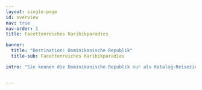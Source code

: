 ```yaml
---
layout: single-page
id: overview
nav: true
nav-order: 1
title: Facettenreiches Karibikparadies

banner:
  title: "Destination: Dominikanische Republik"
  title-sub: Facettenreiches Karibikparadies

intro: "Sie kennen die Dominikanische Republik nur als Katalog-Reiseziel für Pauschal&shy;touristen? Lassen Sie sich von der Vielfalt der grünen Insel verzaubern, die neben Traum&shy;stränden, Merengue und Rum auch Aufregendes für Abenteuer&shy;urlauber, intensive Kultur&shy;erlebnisse und imposante Natur&shy;kulissen zu bieten hat. Mit exklu&shy;siven Hotels und Resorts runden wir Ihren Traumurlaub&nbsp;ab."


---
```

